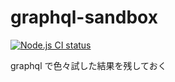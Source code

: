 # graphql-sandbox

[![Node.js CI status](/workflows/Node.js%20CI/badge.svg)](/actions)

graphql で色々試した結果を残しておく
